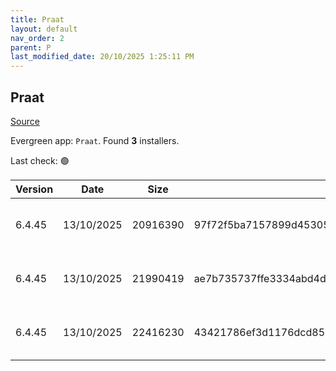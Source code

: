 ```yaml
---
title: Praat
layout: default
nav_order: 2
parent: P
last_modified_date: 20/10/2025 1:25:11 PM
---
```


## Praat

[Source](https://www.fon.hum.uva.nl/praat/)

Evergreen app: `Praat`. Found **3** installers.

Last check: 🟢

| Version | Date       | Size     | Sha256                                                           | Architecture | InstallerType | Type | URI                                                                                                                                                                                          |
| ------- | ---------- | -------- | ---------------------------------------------------------------- | ------------ | ------------- | ---- | -------------------------------------------------------------------------------------------------------------------------------------------------------------------------------------------- |
| 6.4.45  | 13/10/2025 | 20916390 | 97f72f5ba7157899d4530572065c35639eab17d2a6fe8df75de7331283aa6a6d | ARM64        | Default       | zip  | [https://github.com/praat/praat.github.io/releases/download/v6.4.45/praat6445_win-arm64.zip](https://github.com/praat/praat.github.io/releases/download/v6.4.45/praat6445_win-arm64.zip)     |
| 6.4.45  | 13/10/2025 | 21990419 | ae7b735737ffe3334abd4d0e6b1103c283d457f5b4d1fe0be890b51a366139b7 | x64          | Default       | zip  | [https://github.com/praat/praat.github.io/releases/download/v6.4.45/praat6445_win-intel64.zip](https://github.com/praat/praat.github.io/releases/download/v6.4.45/praat6445_win-intel64.zip) |
| 6.4.45  | 13/10/2025 | 22416230 | 43421786ef3d1176dcd853c05622f193962970dc9d51d02740bd24db00b211de | x86          | Default       | zip  | [https://github.com/praat/praat.github.io/releases/download/v6.4.45/praat6445_win-intel32.zip](https://github.com/praat/praat.github.io/releases/download/v6.4.45/praat6445_win-intel32.zip) |
